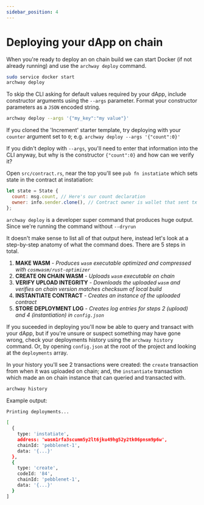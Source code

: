 ```yaml
---
sidebar_position: 4
---
```


# Deploying your dApp on chain

When you're ready to deploy an on chain build we can start Docker (if not already running) and use the `archway deploy` command.
```bash
sudo service docker start
archway deploy
```

To skip the CLI asking for default values required by your dApp, include constructor arguments using the `--args` parameter. Format your constructor parameters as a `JSON` encoded string.
```bash
archway deploy --args '{"my_key":"my value"}'
```

If you cloned the 'Increment' starter template, try deploying with your `counter` argument set to `0`; e.g. `archway deploy --args '{"count":0}'`

If you didn't deploy with `--args`, you'll need to enter that information into the CLI anyway, but why is the constructor `{"count":0}` and how can we verify it? 

Open `src/contract.rs`, near the top you'll see `pub fn instatiate` which sets state in the contract at instatiation:
```javascript
let state = State {
  count: msg.count, // Here's our count declaration
  owner: info.sender.clone(), // Contract owner is wallet that sent tx
};
```

<!-- XXX TODO: put a video here in place of output -->

`archway deploy` is a developer super command that produces huge output. Since we're running the command without `--dryrun`

It doesn't make sense to list all of that output here, instead let's look at a step-by-step anatomy of what the command does. There are 5 steps in total.

1. **MAKE WASM** - _Produces `wasm` executable optimized and compressed with `cosmwasm/rust-optimizer`_
2. **CREATE ON CHAIN WASM** - _Uploads `wasm` executable on chain_
3. **VERIFY UPLOAD INTEGRITY** - _Downloads the uploaded `wasm` and verifies on chain version matches checksum of local build_
4. **INSTANTIATE CONTRACT** - _Creates an instance of the uploaded contract_
5. **STORE DEPLOYMENT LOG** - _Creates log entries for steps 2 (upload) and 4 (instantiation) in `config.json`_

If you suceeded in deploying you'll now be able to query and transact with your dApp, but if you're unsure or suspect something may have gone wrong, check your deployments history using the `archway history` command. Or, by opening `config.json` at the root of the project and looking at the `deployments` array. 

In your history you'll see 2 transactions were created: the `create` transaction from when it was uploaded on chain; and, the `instantiate` transaction which made an on chain instance that can queried and transacted with.

```bash
archway history
```

Example output:
```bash
Printing deployments...

[
  {
    type: 'instatiate',
    address: 'wasm1rfa3scumm5y2lt6jku49hg52y2tk06pnsm9p6w',
    chainId: 'pebblenet-1',
    data: '{...}'
  },
  {
    type: 'create',
    codeId: '84',
    chainId: 'pebblenet-1',
    data: '{...}'
  }
]
```